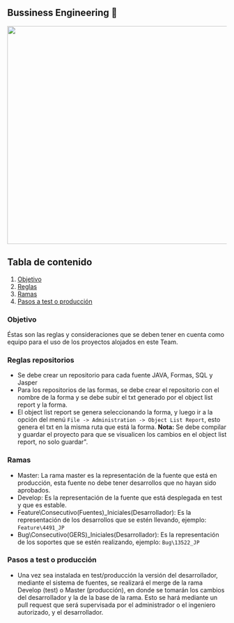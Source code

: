 ## Bussiness Engineering 👋

<img src="https://developers.giphy.com/branch/master/static/api-512d36c09662682717108a38bbb5c57d.gif" width="1000" height="500" />

## Tabla de contenido
1. [Objetivo](#objective)
2. [Reglas](#rules)
3. [Ramas](#branches)
4. [Pasos a test o producción](#consider)

<a name="objective"></a>
### Objetivo
Éstas son las reglas y consideraciones que se deben tener en cuenta como equipo para el uso de los proyectos alojados en este Team.

<a name="rules"></a>
### Reglas repositorios
- Se debe crear un repositorio para cada fuente JAVA, Formas, SQL y Jasper
- Para los repositorios de las formas, se debe crear el repositorio con el nombre de la forma y se debe subir el txt generado por el object list report y la forma.
- El object list report se genera seleccionando la forma, y luego ir a la opción del menú ```File -> Administration -> Object List Report```, esto genera el txt en la misma ruta que está la forma. **Nota:** Se debe compilar y guardar el proyecto para que se visualicen los cambios en el object list report, no solo guardar".

<a name="branches"></a>
### Ramas
- Master: La rama master es la representación de la fuente que está en producción, esta fuente no debe tener desarrollos que no hayan sido aprobados.
- Develop: Es la representación de la fuente que está desplegada en test y que es estable.
- Feature\Consecutivo(Fuentes)_Iniciales(Desarrollador): Es la representación de los desarrollos que se estén llevando, ejemplo: ``` Feature\4491_JP ```
- Bug\Consecutivo(GERS)_Iniciales(Desarrollador): Es la representación de los soportes que se estén realizando, ejemplo: ``` Bug\13522_JP ```

<a name="consider"></a>
### Pasos a test o producción
- Una vez sea instalada en test/producción la versión del desarrollador, mediante el sistema de fuentes, se realizará el merge de la rama Develop (test) o Master (producción), en donde se tomarán los cambios del desarrollador y la de la base de la rama. Esto se hará mediante un pull request que será supervisada por el administrador o el ingeniero autorizado, y el desarrollador.
